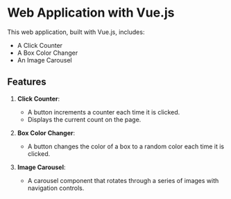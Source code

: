 # Web Application with Vue.js

This web application, built with Vue.js, includes:
- A Click Counter
- A Box Color Changer
- An Image Carousel

## Features

1. **Click Counter**:
   - A button increments a counter each time it is clicked.
   - Displays the current count on the page.

2. **Box Color Changer**:
   - A button changes the color of a box to a random color each time it is clicked.

3. **Image Carousel**:
   - A carousel component that rotates through a series of images with navigation controls.
